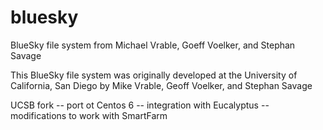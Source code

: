 # bluesky
BlueSky file system from Michael Vrable, Goeff Voelker, and Stephan Savage

This BlueSky file system was originally developed at the University of California, 
San Diego by Mike Vrable, Geoff Voelker, and Stephan Savage

UCSB fork
 -- port ot Centos 6
 -- integration with Eucalyptus
 -- modifications to work with SmartFarm

